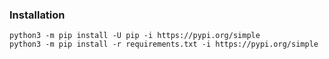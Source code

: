 ### Installation
```
python3 -m pip install -U pip -i https://pypi.org/simple
python3 -m pip install -r requirements.txt -i https://pypi.org/simple
```

